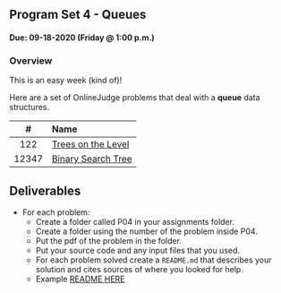 ## Program Set 4 - Queues
#### Due: 09-18-2020 (Friday @ 1:00 p.m.)

### Overview

This is an easy week (kind of)!

Here are a set of OnlineJudge problems that deal with a **queue** data structures. 

|   #   | Name                                                                                                                             |
| :---: | :------------------------------------------------------------------------------------------------------------------------------- |
|  122  | [Trees on the Level](122.pdf)       |
| 12347 | [Binary Search Tree](12347.pdf) |



## Deliverables

- For each problem:
  - Create a folder called P04 in your assignments folder.
  - Create a folder using the number of the problem inside P04.
  - Put the pdf of the problem in the folder.
  - Put your source code and any input files that you used.
  - For each problem solved create a `README.md` that describes your solution and cites sources of where you looked for help.
  - Example [README HERE](../../Resources/03-Readmees/README.md)
